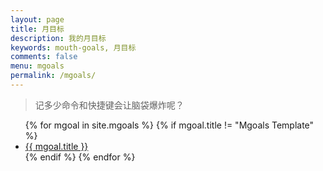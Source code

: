 ```yaml
---
layout: page
title: 月目标
description: 我的月目标
keywords: mouth-goals, 月目标
comments: false
menu: mgoals
permalink: /mgoals/
---
```


> 记多少命令和快捷键会让脑袋爆炸呢？

<ul class="listing">
{% for mgoal in site.mgoals %}
{% if mgoal.title != "Mgoals Template" %}
<li class="listing-item"><a href="{{ site.url }}{{ mgoal.url }}">{{ mgoal.title }}</a></li>
{% endif %}
{% endfor %}
</ul>